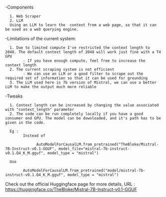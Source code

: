 -Components
      
      1. Web Scraper
      2. LLM
      Using an LLM to learn the  context from a web page, so that it can be used as a web querying engine.

-Limitations of the current system:
      
      1. Due to limited compute I've restricted the context length to 2048. The default context length of 2048 will work just fine with a T4 GPU
            - If you have enough compute, feel free to increase the context length
      2. The current scraping system is not efficient
            - We can use an LLM or a good filter to scrape out the required set of information so that it can be used for grounding
      3. The LLM used here is 7b version of Mistral, we can use a better LLM to make the output much more reliable

-Tweaks
      
      1. Context length can be increased by changing the value associated with "context_length" parameter
      2. The code can be run completely locally if you have a good consumer end GPU. The model can be downloaded, and it's path has to be given in the code. 
            
      Eg : 
            Instead of 
            
                  AutoModelForCausalLM.from_pretrained("TheBloke/Mistral-7B-Instruct-v0.1-GGUF", model_file="mistral-7b-instruct-v0.1.Q4_K_M.gguf", model_type = "mistral")
            
      Use 
                  
            AutoModelForCausalLM.from_pretrained("model/mistral-7b-instruct-v0.1.Q4_K_M.gguf", model_type = "mistral")
      
Check out the official Huggingface page for more details, URL : https://huggingface.co/TheBloke/Mistral-7B-Instruct-v0.1-GGUF
